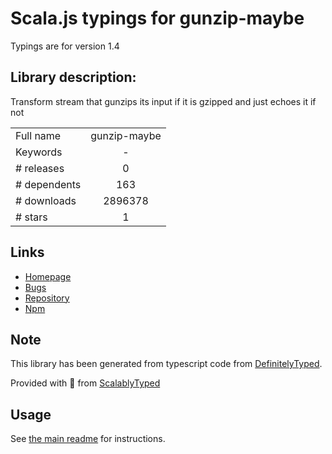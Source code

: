 
# Scala.js typings for gunzip-maybe

Typings are for version 1.4

## Library description:
Transform stream that gunzips its input if it is gzipped and just echoes it if not

|                    |                 |
| ------------------ | :-------------: |
| Full name          | gunzip-maybe |
| Keywords           | - |
| # releases         | 0 |
| # dependents       | 163 |
| # downloads        | 2896378 |
| # stars            | 1 |

## Links
- [Homepage](https://github.com/mafintosh/gunzip-maybe)
- [Bugs](https://github.com/mafintosh/gunzip-maybe/issues)
- [Repository](https://github.com/mafintosh/gunzip-maybe)
- [Npm](https://www.npmjs.com/package/gunzip-maybe)
    


## Note
This library has been generated from typescript code from [DefinitelyTyped](https://definitelytyped.org).

Provided with :purple_heart: from [ScalablyTyped](https://github.com/oyvindberg/ScalablyTyped)

## Usage
See [the main readme](../../readme.md) for instructions.


